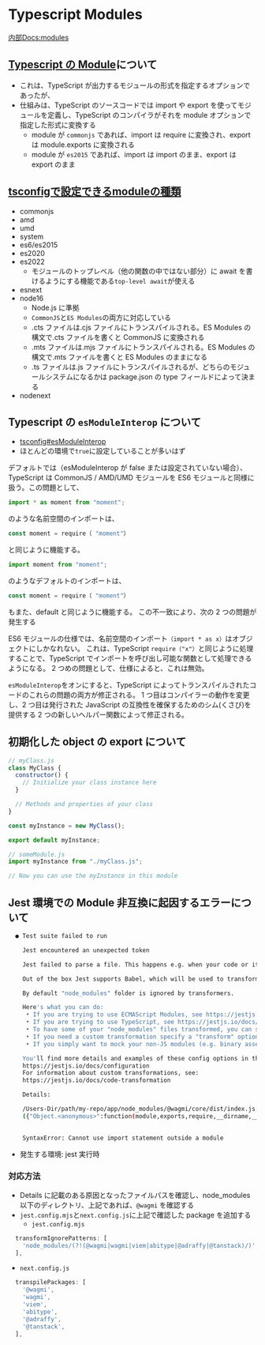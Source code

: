 # Typescript Modules

[内部Docs:modules](../modules.md)

## [Typescript の Module](https://www.typescriptlang.org/docs/handbook/modules.html)について

- これは、TypeScript が出力するモジュールの形式を指定するオプションであったが、
- 仕組みは、TypeScript のソースコードでは import や export を使ってモジュールを定義し、TypeScript のコンパイラがそれを module オプションで指定した形式に変換する
  - module が `commonjs` であれば、import は require に変換され、export は module.exports に変換される
  - module が `es2015` であれば、import は import のまま、export は export のまま

## [tsconfigで設定できるmoduleの種類](https://www.typescriptlang.org/tsconfig#module)

- commonjs
- amd
- umd
- system
- es6/es2015
- es2020
- es2022
  - モジュールのトップレベル（他の関数の中ではない部分）に await を書けるようにする機能である`top-level await`が使える
- esnext
- node16
  - Node.js に準拠
  - `CommonJS`と`ES Modules`の両方に対応している
  - .cts ファイルは.cjs ファイルにトランスパイルされる。ES Modules の構文で.cts ファイルを書くと CommonJS に変換される
  - .mts ファイルは.mjs ファイルにトランスパイルされる。ES Modules の構文で.mts ファイルを書くと ES Modules のままになる
  - .ts ファイルは.js ファイルにトランスパイルされるが、どちらのモジュールシステムになるかは package.json の type フィールドによって決まる
- nodenext

## Typescript の `esModuleInterop` について

- [tsconfig#esModuleInterop](https://www.typescriptlang.org/tsconfig#esModuleInterop)
- ほとんどの環境で`true`に設定していることが多いはず

デフォルトでは（esModuleInterop が false または設定されていない場合）、TypeScript は CommonJS / AMD/UMD モジュールを ES6 モジュールと同様に扱う。この問題として、

```ts
import * as moment from "moment";
```

のような名前空間のインポートは、

```ts
const moment = require（ "moment"）
```

と同じように機能する。

```ts
import moment from "moment";
```

のようなデフォルトのインポートは、

```ts
const moment = require（ "moment"）
```

もまた、default と同じように機能する。
この不一致により、次の 2 つの問題が発生する

ES6 モジュールの仕様では、名前空間のインポート`（import * as x）`はオブジェクトにしかなれない。
これは、TypeScript `require（"x"）`と同じように処理することで、TypeScript でインポートを呼び出し可能な関数として処理できるようになる。
2 つめの問題として、仕様によると、これは無効。

`esModuleInterop`をオンにすると、TypeScript によってトランスパイルされたコードのこれらの問題の両方が修正される。
1 つ目はコンパイラーの動作を変更し、2 つ目は発行された JavaScript の互換性を確保するためのシム(くさび)を提供する 2 つの新しいヘルパー関数によって修正される。

## 初期化した object の export について

```js
// myClass.js
class MyClass {
  constructor() {
    // Initialize your class instance here
  }

  // Methods and properties of your class
}

const myInstance = new MyClass();

export default myInstance;
```

```js
// someModule.js
import myInstance from "./myClass.js";

// Now you can use the myInstance in this module
```

## Jest 環境での Module 非互換に起因するエラーについて

```sh
  ● Test suite failed to run

    Jest encountered an unexpected token

    Jest failed to parse a file. This happens e.g. when your code or its dependencies use non-standard JavaScript syntax, or when Jest is not configured to support such syntax.

    Out of the box Jest supports Babel, which will be used to transform your files into valid JS based on your Babel configuration.

    By default "node_modules" folder is ignored by transformers.

    Here's what you can do:
     • If you are trying to use ECMAScript Modules, see https://jestjs.io/docs/ecmascript-modules for how to enable it.
     • If you are trying to use TypeScript, see https://jestjs.io/docs/getting-started#using-typescript
     • To have some of your "node_modules" files transformed, you can specify a custom "transformIgnorePatterns" in your config.
     • If you need a custom transformation specify a "transform" option in your config.
     • If you simply want to mock your non-JS modules (e.g. binary assets) you can stub them out with the "moduleNameMapper" config option.

    You'll find more details and examples of these config options in the docs:
    https://jestjs.io/docs/configuration
    For information about custom transformations, see:
    https://jestjs.io/docs/code-transformation

    Details:

    /Users-Dir/path/my-repo/app/node_modules/@wagmi/core/dist/index.js:1
    ({"Object.<anonymous>":function(module,exports,require,__dirname,__filename,jest){import "./chunk-KX4UEHS5.js";
                                                                                      ^^^^^^

    SyntaxError: Cannot use import statement outside a module
```

- 発生する環境: jest 実行時

### 対応方法

- Details に記載のある原因となったファイルパスを確認し、node_modules 以下のディレクトリ、上記であれば、`@wagmi` を確認する
- `jest.config.mjs`と`next.config.js`に上記で確認した package を追加する
  - `jest.config.mjs`

```js
  transformIgnorePatterns: [
    'node_modules/(?!(@wagmi|wagmi|viem|abitype|@adraffy|@tanstack)/)',
  ],
```

- `next.config.js`

```js
  transpilePackages: [
    '@wagmi',
    'wagmi',
    'viem',
    'abitype',
    '@adraffy',
    '@tanstack',
  ],
```
